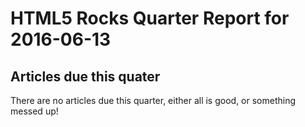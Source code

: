 HTML5 Rocks Quarter Report for 2016-06-13
=========================================

Articles due this quater
------------------------

There are no articles due this quarter, either all is good, or something messed up!

